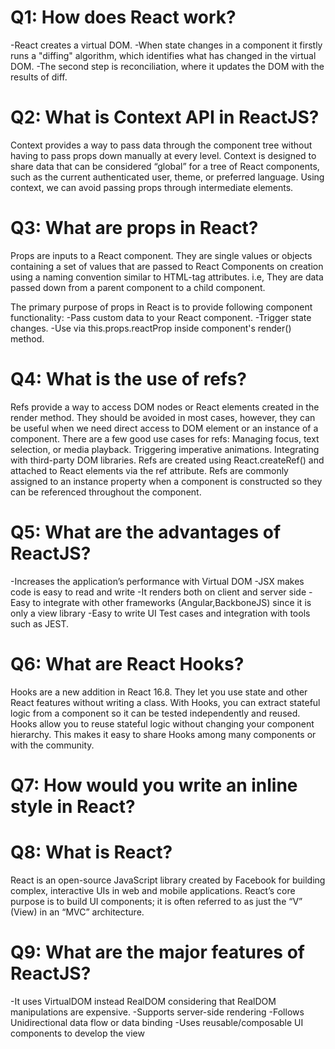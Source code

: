 # Q1: How does React work?

-React creates a virtual DOM.
-When state changes in a component it firstly runs a "diffing" algorithm, which identifies what has changed in the virtual DOM.
-The second step is reconciliation, where it updates the DOM with the results of diff.

# Q2: What is Context API in ReactJS?

Context provides a way to pass data through the component tree without having to pass props down manually at every level. Context is designed to share data that can be considered “global” for a tree of React components, such as the current authenticated user, theme, or preferred language. Using context, we can avoid passing props through intermediate elements.

# Q3: What are props in React?

Props are inputs to a React component. They are single values or objects containing a set of values that are passed to React Components on creation using a naming convention similar to HTML-tag attributes. i.e, They are data passed down from a parent component to a child component.

The primary purpose of props in React is to provide following component functionality:
-Pass custom data to your React component.
-Trigger state changes.
-Use via this.props.reactProp inside component's render() method.

# Q4: What is the use of refs?

Refs provide a way to access DOM nodes or React elements created in the render method. They should be avoided in most cases, however, they can be useful when we need direct access to DOM element or an instance of a component.
There are a few good use cases for refs:
Managing focus, text selection, or media playback.
Triggering imperative animations.
Integrating with third-party DOM libraries.
Refs are created using React.createRef() and attached to React elements via the ref attribute.
Refs are commonly assigned to an instance property when a component is constructed so they can be referenced throughout the component.

# Q5: What are the advantages of ReactJS?

-Increases the application’s performance with Virtual DOM
-JSX makes code is easy to read and write
-It renders both on client and server side
-Easy to integrate with other frameworks (Angular,BackboneJS) since it is only a view library
-Easy to write UI Test cases and integration with tools such as JEST.

# Q6: What are React Hooks?

Hooks are a new addition in React 16.8. They let you use state and other React features without writing a class. With Hooks, you can extract stateful logic from a component so it can be tested independently and reused. Hooks allow you to reuse stateful logic without changing your component hierarchy. This makes it easy to share Hooks among many components or with the community.

# Q7: How would you write an inline style in React?

<div style={{ height: 10 }}></div>

# Q8: What is React?

React is an open-source JavaScript library created by Facebook for building complex, interactive UIs in web and mobile applications. React’s core purpose is to build UI components; it is often referred to as just the “V” (View) in an “MVC” architecture.

# Q9: What are the major features of ReactJS?

-It uses VirtualDOM instead RealDOM considering that RealDOM manipulations are expensive.
-Supports server-side rendering
-Follows Unidirectional data flow or data binding
-Uses reusable/composable UI components to develop the view
